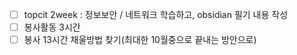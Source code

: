 - [ ] topcit 2week : 정보보안 / 네트워크 학습하고, obsidian 필기 내용 작성
- [ ] 봉사활동 3시간
- [ ] 봉사 13시간 채울방법 찾기(최대한 10월중으로 끝내는 방안으로)